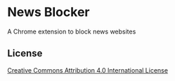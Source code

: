 # News Blocker

A Chrome extension to block news websites

## License

[Creative Commons Attribution 4.0 International License](http://creativecommons.org/licenses/by/4.0/)
